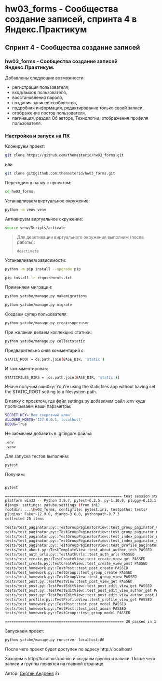 # hw03_forms - Сообщества создание записей, спринта 4 в Яндекс.Практикум
## Спринт 4 - Сообщества создание записей

### hw03_forms - Сообщества создание записей Яндекс.Практикум.

Добавлены следующие возможности:
- регистрация пользователя, 
- вход/выход пользователя,
- восстановления пароля,
- создания записей сообщества,
- подробная информация, редактирование только своей записи,
- отображение постов пользователя,
- пагинация, раздел Об авторе, Технологии, отображения профиля пользователя.

### Настройка и запуск на ПК

Клонируем проект:

```bash
git clone https://github.com/themasterid/hw03_forms.git
```

или

```bash
git clone git@github.com:themasterid/hw03_forms.git
```

Переходим в папку с проектом:

```bash
cd hw03_forms
```

Устанавливаем виртуальное окружение:

```bash
python -m venv venv
```

Активируем виртуальное окружение:

```bash
source venv/Scripts/activate
```

> Для деактивации виртуального окружения выполним (после работы):
> ```bash
> deactivate
> ```

Устанавливаем зависимости:

```bash
python -m pip install --upgrade pip
```
```bash
pip install -r requirements.txt
```

Применяем миграции:

```bash
python yatube/manage.py makemigrations
```
```bash
python yatube/manage.py migrate
```

Создаем супер пользователя:

```bash
python yatube/manage.py createsuperuser
```

При желании делаем коллекцию статики:

```bash
python yatube/manage.py collectstatic
```

Предварительно сняв комментарий с:
```bash
STATIC_ROOT = os.path.join(BASE_DIR, 'static')
```

И закомментировав: 
```bash
STATICFILES_DIRS = [os.path.join(BASE_DIR, 'static')]
```

Иначе получим ошибку: You're using the staticfiles app without having set the STATIC_ROOT setting to a filesystem path.

В папку с проектом, где файл settings.py добавляем файл .env куда прописываем наши параметры:

```bash
SECRET_KEY='Ваш секретный ключ'
ALLOWED_HOSTS='127.0.0.1, localhost'
DEBUG=True
```

Не забываем добавить в .gitingore файлы:

```bash
.env
.venv
```

Для запуска тестов выполним:

```bash
pytest
```

Получим:

```bash

pytest

====================================================== test session starts =======================================================
platform win32 -- Python 3.9.7, pytest-6.2.5, py-1.10.0, pluggy-0.13.1 -- ...hw03_forms\venv\Scripts\python.exe
django: settings: yatube.settings (from ini)
rootdir: ...\hw03_forms, configfile: pytest.ini, testpaths: tests/
plugins: Faker-12.0.0, django-3.8.0, pythonpath-0.7.3
collected 20 items

tests/test_paginator.py::TestGroupPaginatorView::test_group_paginator_view_get PASSED                                       [  5%]
tests/test_paginator.py::TestGroupPaginatorView::test_group_paginator_not_in_context_view PASSED                            [ 10%]
tests/test_paginator.py::TestGroupPaginatorView::test_index_paginator_not_in_view_context PASSED                            [ 15%]
tests/test_paginator.py::TestGroupPaginatorView::test_index_paginator_view PASSED                                           [ 20%]
tests/test_paginator.py::TestGroupPaginatorView::test_profile_paginator_view PASSED                                         [ 25%]
tests/test_about.py::TestTemplateView::test_about_author_tech PASSED                                                        [ 30%]
tests/test_auth_urls.py::TestAuthUrls::test_auth_urls PASSED                                                                [ 35%]
tests/test_create.py::TestCreateView::test_create_view_get PASSED                                                           [ 40%]
tests/test_create.py::TestCreateView::test_create_view_post PASSED                                                          [ 45%]
tests/test_homework.py::TestPost::test_post_create PASSED                                                                   [ 50%]
tests/test_homework.py::TestGroup::test_group_create PASSED                                                                 [ 55%]
tests/test_homework.py::TestGroupView::test_group_view PASSED                                                               [ 60%]
tests/test_post.py::TestPostView::test_post_view_get PASSED                                                                 [ 65%]
tests/test_post.py::TestPostEditView::test_post_edit_view_get PASSED                                                        [ 70%]
tests/test_post.py::TestPostEditView::test_post_edit_view_author_get PASSED                                                 [ 75%]
tests/test_post.py::TestPostEditView::test_post_edit_view_author_post PASSED                                                [ 80%]
tests/test_profile.py::TestProfileView::test_profile_view_get PASSED                                                        [ 85%]
tests/test_homework.py::TestPost::test_post_model PASSED                                                                    [ 90%]
tests/test_homework.py::TestPost::test_post_admin PASSED                                                                    [ 95%]
tests/test_homework.py::TestGroup::test_group_model PASSED                                                                  [100%]

======================================================= 20 passed in 1.96s =======================================================
```

Запускаем проект:

```bash
python yatube/manage.py runserver localhost:80
```

После чего проект будет доступен по адресу http://localhost/

Заходим в http://localhost/admin и создаем группы и записи.
После чего записи и группы появятся на главной странице.

Автор: [Сергей Андреев](https://github.com/McCloudin21) :+1:
